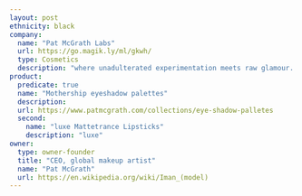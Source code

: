 ```yaml
---
layout: post
ethnicity: black
company:
  name: "Pat McGrath Labs"
  url: https://go.magik.ly/ml/gkwh/
  type: Cosmetics
  description: "where unadulterated experimentation meets raw glamour. Tested on animals when required by law"
product:
  predicate: true
  name: "Mothership eyeshadow palettes"
  description:
  url: https://www.patmcgrath.com/collections/eye-shadow-palletes
  second:
    name: "luxe Mattetrance Lipsticks"
    description: "luxe"
owner:
  type: owner-founder
  title: "CEO, global makeup artist"
  name: "Pat McGrath"
  url: https://en.wikipedia.org/wiki/Iman_(model)
---
```


